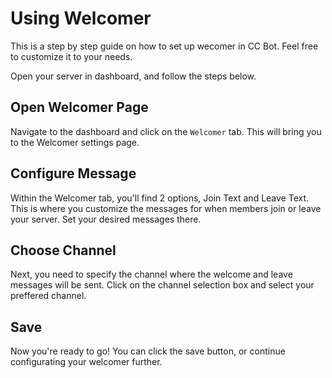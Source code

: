 # Using Welcomer

This is a step by step guide on how to set up wecomer in CC Bot. Feel free to customize it to your needs.

Open your server in dashboard, and follow the steps below.

## Open Welcomer Page

Navigate to the dashboard and click on the `Welcomer` tab. This will bring you to the Welcomer settings page.

<Pic src="/images/info/welcomer/0.png"/>

## Configure Message

Within the Welcomer tab, you'll find 2 options, Join Text and Leave Text. This is where you customize the messages for when members join or leave your server. Set your desired messages there.

<Pic src="/images/info/welcomer/1.png"/>

## Choose Channel

Next, you need to specify the channel where the welcome and leave messages will be sent. Click on the channel selection box and select your preffered channel.

<Pic src="/images/info/welcomer/2.png"/>

## Save

Now you're ready to go! You can click the save button, or continue configurating your welcomer further.